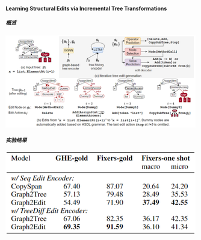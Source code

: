 #### Learning Structural Edits via Incremental Tree Transformations

##### 概览

![overview](asset/overview.png)

##### 实验结果

![result](asset/result.png)
